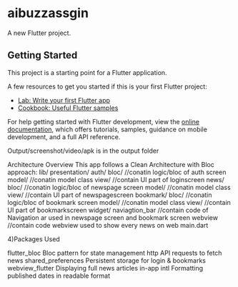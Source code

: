 # aibuzzassgin

A new Flutter project.

## Getting Started

This project is a starting point for a Flutter application.

A few resources to get you started if this is your first Flutter project:

- [Lab: Write your first Flutter app](https://docs.flutter.dev/get-started/codelab)
- [Cookbook: Useful Flutter samples](https://docs.flutter.dev/cookbook)

For help getting started with Flutter development, view the
[online documentation](https://docs.flutter.dev/), which offers tutorials,
samples, guidance on mobile development, and a full API reference.


Output/screenshot/video/apk is in the output folder

Architecture Overview
This app follows a Clean Architecture with Bloc approach:
lib/
    presentation/
                auth/
                    bloc/     //conatin logic/bloc of auth screen
                    model/    //conatin model class
                    view/     //contain UI part of loginscreen
                news/ 
                    bloc/     //conatin logic/bloc of newspage screen
                    model/    //conatin model class
                    view/     //contain UI part of newspagescreen
                bookmark/ 
                    bloc/     //conatin logic/bloc of bookmark screen
                    model/    //conatin model class
                    view/     //contain UI part of bookmarkscreen
    widget/
          naviagtion_bar      //contain code of Navigation  ar used in newspage screen and bookmark screen
          webview             //contain code webview used to show every news on web
    main.dart

4)Packages Used

flutter_bloc	           Bloc pattern for state management
http	                   API requests to fetch news
shared_preferences	       Persistent storage for login & bookmarks
webview_flutter	           Displaying full news articles in-app
intl	                   Formatting published dates in readable format